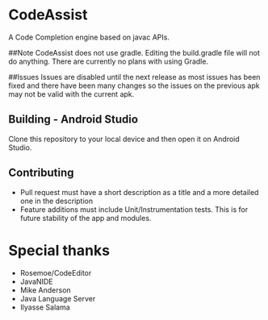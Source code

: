 # CodeAssist
A Code Completion engine based on javac APIs.

##Note
CodeAssist does not use gradle. Editing the build.gradle file will not do anything. There are currently no plans with using Gradle.

##Issues
Issues are disabled until the next release as most issues has been fixed and there have been many changes so the issues on the previous apk may not be valid with the current apk.
## Building - Android Studio
Clone this repository to your local device and then open it on Android Studio.

## Contributing
- Pull request must have a short description as a title and a more detailed one in the description
- Feature additions must include Unit/Instrumentation tests. This is for future stability of the app and modules.

# Special thanks
- Rosemoe/CodeEditor 
- JavaNIDE
- Mike Anderson
- Java Language Server
- Ilyasse Salama

